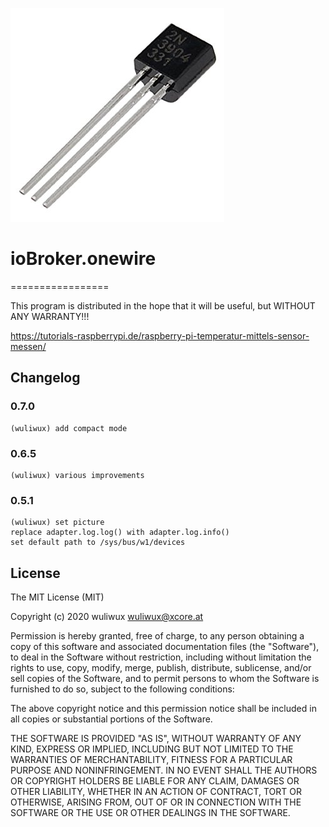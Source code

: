 ![Logo](admin/onewire.png)

# ioBroker.onewire

=================

This program is distributed in the hope that it will be useful,
but WITHOUT ANY WARRANTY!!!

https://tutorials-raspberrypi.de/raspberry-pi-temperatur-mittels-sensor-messen/

## Changelog

### 0.7.0

    (wuliwux) add compact mode

### 0.6.5

    (wuliwux) various improvements

### 0.5.1

    (wuliwux) set picture
    replace adapter.log.log() with adapter.log.info()
    set default path to /sys/bus/w1/devices

## License

The MIT License (MIT)

Copyright (c) 2020 wuliwux <wuliwux@xcore.at>

Permission is hereby granted, free of charge, to any person obtaining a copy
of this software and associated documentation files (the "Software"), to deal
in the Software without restriction, including without limitation the rights
to use, copy, modify, merge, publish, distribute, sublicense, and/or sell
copies of the Software, and to permit persons to whom the Software is
furnished to do so, subject to the following conditions:

The above copyright notice and this permission notice shall be included in
all copies or substantial portions of the Software.

THE SOFTWARE IS PROVIDED "AS IS", WITHOUT WARRANTY OF ANY KIND, EXPRESS OR
IMPLIED, INCLUDING BUT NOT LIMITED TO THE WARRANTIES OF MERCHANTABILITY,
FITNESS FOR A PARTICULAR PURPOSE AND NONINFRINGEMENT. IN NO EVENT SHALL THE
AUTHORS OR COPYRIGHT HOLDERS BE LIABLE FOR ANY CLAIM, DAMAGES OR OTHER
LIABILITY, WHETHER IN AN ACTION OF CONTRACT, TORT OR OTHERWISE, ARISING FROM,
OUT OF OR IN CONNECTION WITH THE SOFTWARE OR THE USE OR OTHER DEALINGS IN
THE SOFTWARE.

